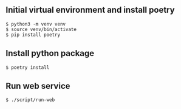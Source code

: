 ## Initial virtual environment and install poetry

```
$ python3 -m venv venv
$ source venv/bin/activate
$ pip install poetry
```

## Install python package

```
$ poetry install
```

## Run web service

```
$ ./script/run-web
```

